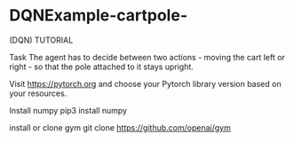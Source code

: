 # DQNExample-cartpole-

(DQN) TUTORIAL

Task
The agent has to decide between two actions - moving the cart left or right - so that the pole attached to it stays upright.


Visit https://pytorch.org and choose your Pytorch library version based on your resources.

Install numpy 
pip3 install numpy

install or clone gym
git clone https://github.com/openai/gym

